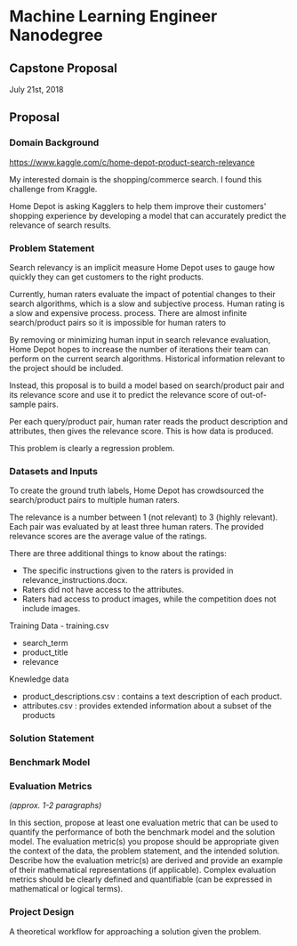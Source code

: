 # Machine Learning Engineer Nanodegree
## Capstone Proposal
July 21st, 2018

## Proposal



### Domain Background

https://www.kaggle.com/c/home-depot-product-search-relevance

My interested domain is the shopping/commerce search. I found this challenge from Kraggle.

Home Depot is asking Kagglers to help them improve their customers' shopping experience
by developing a model that can accurately predict the relevance of search results.


### Problem Statement

Search relevancy is an implicit measure Home Depot uses to gauge how quickly they can
get customers to the right products.

Currently, human raters evaluate the impact of potential changes to their search algorithms, which is a slow and subjective process.
Human rating is a slow and expensive process.
process. There are almost infinite search/product pairs so it is impossible for human raters to

By removing or minimizing human input in search relevance evaluation, Home Depot hopes to
increase the number of iterations their team can perform on the current search algorithms.
Historical information relevant to the project should be included.

Instead, this proposal is to build a model based on
search/product pair and its relevance score and use it to predict the relevance score of out-of-sample
pairs.

Per each query/product pair, human rater reads the product description and attributes, then gives the relevance score.
This is how data is produced.

This problem is clearly a regression problem.


### Datasets and Inputs

To create the ground truth labels, Home Depot has crowdsourced the search/product pairs to multiple human raters.

The relevance is a number between 1 (not relevant) to 3 (highly relevant).
Each pair was evaluated by at least three human raters. The provided relevance scores are the average value of the ratings.

There are three additional things to know about the ratings:
- The specific instructions given to the raters is provided in relevance_instructions.docx.
- Raters did not have access to the attributes.
- Raters had access to product images, while the competition does not include images.

Training Data - training.csv
- search_term
- product_title
- relevance

Knewledge data
- product_descriptions.csv : contains a text description of each product.
- attributes.csv : provides extended information about a subset of the products

### Solution Statement


### Benchmark Model


### Evaluation Metrics
_(approx. 1-2 paragraphs)_

In this section, propose at least one evaluation metric that can be used to quantify the performance of both the benchmark model and the solution model. The evaluation metric(s) you propose should be appropriate given the context of the data, the problem statement, and the intended solution. Describe how the evaluation metric(s) are derived and provide an example of their mathematical representations (if applicable). Complex evaluation metrics should be clearly defined and quantifiable (can be expressed in mathematical or logical terms).

### Project Design

A theoretical workflow for approaching a solution given the problem.
